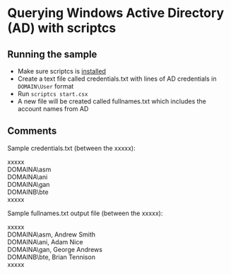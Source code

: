 # Querying Windows Active Directory (AD) with scriptcs

## Running the sample
* Make sure scriptcs is [installed](https://github.com/scriptcs/scriptcs-samples/blob/master/README.md)
* Create a text file called credentials.txt with lines of AD credentials in `DOMAIN\User` format
* Run `scriptcs start.csx`
* A new file will be created called fullnames.txt which includes the account names from AD

## Comments

Sample credentials.txt (between the xxxxx):

xxxxx <br />
DOMAINA\asm <br />
DOMAINA\ani <br />
DOMAINA\gan <br />
DOMAINB\bte <br />
xxxxx

Sample fullnames.txt output file (between the xxxxx):

xxxxx <br />
DOMAINA\asm, Andrew Smith <br />
DOMAINA\ani, Adam Nice <br />
DOMAINA\gan, George Andrews <br />
DOMAINB\bte, Brian Tennison <br />
xxxxx